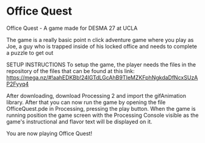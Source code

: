 # Office Quest
Office Quest - A game made for DESMA 27 at UCLA

The game is a really basic point n click adventure game where you play as Joe,
a guy who is trapped inside of his locked office and needs to complete a puzzle to get out

SETUP INSTRUCTIONS
To setup the game, the player needs the files in the repository of the files that can be found at this link:
https://mega.nz/#!aahEDKBb!24lGTdLGcAhB9TIeMZKFphNgkdaDfNcxSUzAP2Fyyq4

After downloading, download Processing 2 and import the gifAnimation library.
After that you can now run the game by opening the file OfficeQuest.pde in Processing, pressing the play button.
When the game is running position the game screen with the Processing Console visible as the game's instructional
and flavor text will be displayed on it.

You are now playing Office Quest!
